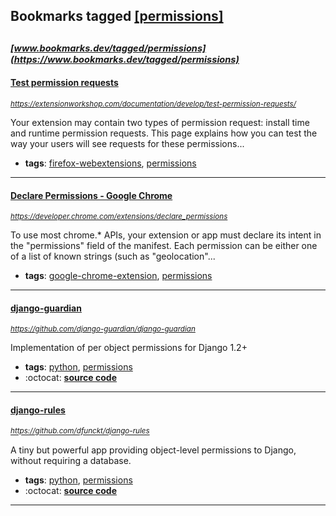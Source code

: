 ## Bookmarks tagged [[permissions]](https://www.bookmarks.dev/search?q=[permissions])

_<sup><sup>[www.bookmarks.dev/tagged/permissions](https://www.bookmarks.dev/tagged/permissions)</sup></sup>_
---
#### [Test permission requests](https://extensionworkshop.com/documentation/develop/test-permission-requests/)
_<sup>https://extensionworkshop.com/documentation/develop/test-permission-requests/</sup>_

Your extension may contain two types of permission request: install time and runtime permission requests. This page explains how you can test the way your users will see requests for these permissions...
* **tags**: [firefox-webextensions](../tagged/firefox-webextensions.md), [permissions](../tagged/permissions.md)
---
#### [Declare Permissions - Google Chrome](https://developer.chrome.com/extensions/declare_permissions)
_<sup>https://developer.chrome.com/extensions/declare_permissions</sup>_

To use most chrome.* APIs, your extension or app must declare its intent in the "permissions" field of the manifest. Each permission can be either one of a list of known strings (such as "geolocation"...
* **tags**: [google-chrome-extension](../tagged/google-chrome-extension.md), [permissions](../tagged/permissions.md)
---
#### [django-guardian](https://github.com/django-guardian/django-guardian)
_<sup>https://github.com/django-guardian/django-guardian</sup>_

Implementation of per object permissions for Django 1.2+
* **tags**: [python](../tagged/python.md), [permissions](../tagged/permissions.md)
* :octocat: **[source code](https://github.com/django-guardian/django-guardian)**
---
#### [django-rules](https://github.com/dfunckt/django-rules)
_<sup>https://github.com/dfunckt/django-rules</sup>_

A tiny but powerful app providing object-level permissions to Django, without requiring a database.
* **tags**: [python](../tagged/python.md), [permissions](../tagged/permissions.md)
* :octocat: **[source code](https://github.com/dfunckt/django-rules)**
---
